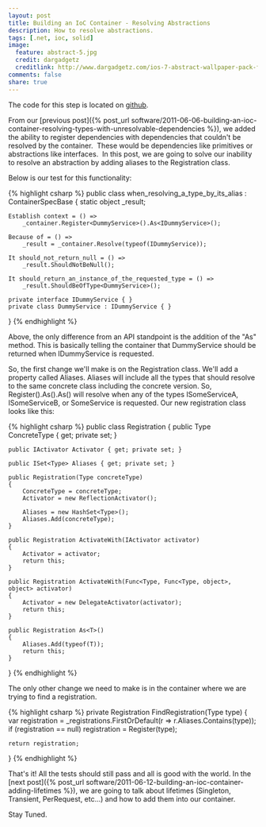 ```yaml
---
layout: post
title: Building an IoC Container - Resolving Abstractions
description: How to resolve abstractions.
tags: [.net, ioc, solid]
image:
  feature: abstract-5.jpg
  credit: dargadgetz
  creditlink: http://www.dargadgetz.com/ios-7-abstract-wallpaper-pack-for-iphone-5-and-ipod-touch-retina/
comments: false
share: true
---
```


The code for this step is located on [github](https://github.com/craiggwilson/presentations/tree/master/BuildYourOwnIoC/code/Stage%204%20-%20Resolving%20Abstractions).

From our [previous post]({% post_url software/2011-06-06-building-an-ioc-container-resolving-types-with-unresolvable-dependencies %}), we added the ability to register dependencies with dependencies that couldn't be resolved by the container.  These would be dependencies like primitives or abstractions like interfaces.  In this post, we are going to solve our inability to resolve an abstraction by adding aliases to the Registration class.

Below is our test for this functionality:

{% highlight csharp %}
public class when_resolving_a_type_by_its_alias : ContainerSpecBase
{
    static object _result;

    Establish context = () =>
        _container.Register<DummyService>().As<IDummyService>();

    Because of = () =>
        _result = _container.Resolve(typeof(IDummyService));

    It should_not_return_null = () =>
        _result.ShouldNotBeNull();

    It should_return_an_instance_of_the_requested_type = () =>
        _result.ShouldBeOfType<DummyService>();

    private interface IDummyService { }
    private class DummyService : IDummyService { }
}
{% endhighlight %}

Above, the only difference from an API standpoint is the addition of the "As" method.  This is basically telling the container that DummyService should be returned when IDummyService is requested.

So, the first change we'll make is on the Registration class.  We'll add a property called Aliases.  Aliases will include all the types that should resolve to the same concrete class including the concrete version.  So, Register().As().As() will resolve when any of the types ISomeServiceA, ISomeServiceB, or SomeService is requested.  Our new registration class looks like this:

{% highlight csharp %}
public class Registration
{
    public Type ConcreteType { get; private set; }

    public IActivator Activator { get; private set; }

    public ISet<Type> Aliases { get; private set; }

    public Registration(Type concreteType)
    {
        ConcreteType = concreteType;
        Activator = new ReflectionActivator();

        Aliases = new HashSet<Type>();
        Aliases.Add(concreteType);
    }

    public Registration ActivateWith(IActivator activator)
    {
        Activator = activator;
        return this;
    }

    public Registration ActivateWith(Func<Type, Func<Type, object>, object> activator)
    {
        Activator = new DelegateActivator(activator);
        return this;
    }

    public Registration As<T>()
    {
        Aliases.Add(typeof(T));
        return this;
    }
}
{% endhighlight %}

The only other change we need to make is in the container where we are trying to find a registration.

{% highlight csharp %}
private Registration FindRegistration(Type type)
{
    var registration = _registrations.FirstOrDefault(r => r.Aliases.Contains(type));
    if (registration == null)
        registration = Register(type);

    return registration;
}
{% endhighlight %}

That's it!  All the tests should still pass and all is good with the world. In the [next post]({% post_url software/2011-06-12-building-an-ioc-container-adding-lifetimes %}), we are going to talk about lifetimes (Singleton, Transient, PerRequest, etc...) and how to add them into our container.

Stay Tuned.